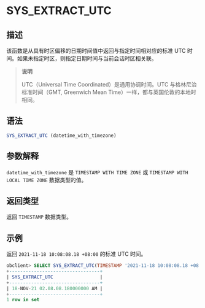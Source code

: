 # SYS_EXTRACT_UTC

## 描述

该函数是从具有时区偏移的日期时间值中返回与指定时间相对应的标准 UTC 时间。如果未指定时区，则指定日期时间与当前会话时区相关联。

>**说明**
>
>UTC（Universal Time Coordinated）是通用协调时间。UTC 与格林尼治标准时间（GMT, Greenwich Mean Time）一样，都与英国伦敦的本地时相同。

## 语法

```sql
SYS_EXTRACT_UTC (datetime_with_timezone)
```

## 参数解释

`datetime_with_timezone` 是 `TIMESTAMP WITH TIME ZONE` 或 `TIMESTAMP WITH LOCAL TIME ZONE` 数据类型的值。

## 返回类型

返回 `TIMESTAMP` 数据类型。

## 示例

返回 `2021-11-18 10:08:08.18 +08:00` 的标准 UTC 时间。

```sql
obclient> SELECT SYS_EXTRACT_UTC(TIMESTAMP '2021-11-18 10:08:08.18 +08:00') "SYS_EXTRACT_UTC" FROM DUAL;
+---------------------------------+
| SYS_EXTRACT_UTC                 |
+---------------------------------+
| 18-NOV-21 02.08.08.180000000 AM |
+---------------------------------+
1 row in set
```
